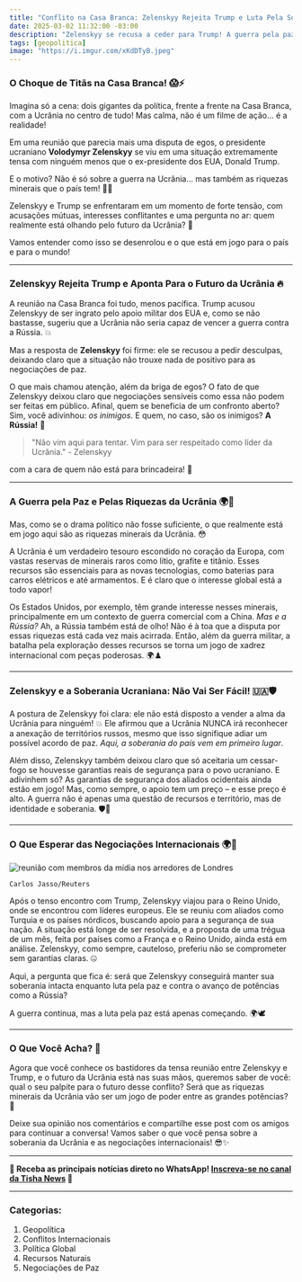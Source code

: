 ```yaml
---
title: "Conflito na Casa Branca: Zelenskyy Rejeita Trump e Luta Pela Soberania! 🇺🇦🔥"
date: 2025-03-02 11:32:00 -03:00
description: "Zelenskyy se recusa a ceder para Trump! A guerra pela paz e pelas riquezas minerais da Ucrânia está só começando. Saiba mais sobre esse confronto!"
tags: [geopolitica]
image: "https://i.imgur.com/xKdDTyB.jpeg"
---
```


### **O Choque de Titãs na Casa Branca!** 😱⚡

Imagina só a cena: dois gigantes da política, frente a frente na Casa Branca, com a Ucrânia no centro de tudo! Mas calma, não é um filme de ação... é a realidade! 

Em uma reunião que parecia mais uma disputa de egos, o presidente ucraniano **Volodymyr Zelenskyy** se viu em uma situação extremamente tensa com ninguém menos que o ex-presidente dos EUA, Donald Trump. 

E o motivo? Não é só sobre a guerra na Ucrânia... mas também as riquezas minerais que o país tem! 💎😲

Zelenskyy e Trump se enfrentaram em um momento de forte tensão, com acusações mútuas, interesses conflitantes e uma pergunta no ar: quem realmente está olhando pelo futuro da Ucrânia? 🧐 

Vamos entender como isso se desenrolou e o que está em jogo para o país e para o mundo!

---

### **Zelenskyy Rejeita Trump e Aponta Para o Futuro da Ucrânia** 🔥

A reunião na Casa Branca foi tudo, menos pacífica. Trump acusou Zelenskyy de ser ingrato pelo apoio militar dos EUA e, como se não bastasse, sugeriu que a Ucrânia não seria capaz de vencer a guerra contra a Rússia. 💥 

Mas a resposta de **Zelenskyy** foi firme: ele se recusou a pedir desculpas, deixando claro que a situação não trouxe nada de positivo para as negociações de paz.

O que mais chamou atenção, além da briga de egos? 
O fato de que Zelenskyy deixou claro que negociações sensíveis como essa não podem ser feitas em público. Afinal, quem se beneficia de um confronto aberto? Sim, você adivinhou: *os inimigos*. E quem, no caso, são os inimigos? **A Rússia!** 🤔

> "Não vim aqui para tentar. Vim para ser respeitado como líder da Ucrânia." - Zelenskyy

com a cara de quem não está para brincadeira! 💪

---

### **A Guerra pela Paz e Pelas Riquezas da Ucrânia** 🌍💎

Mas, como se o drama político não fosse suficiente, o que realmente está em jogo aqui são as riquezas minerais da Ucrânia. 😳 

A Ucrânia é um verdadeiro tesouro escondido no coração da Europa, com vastas reservas de minerais raros como lítio, grafite e titânio. Esses recursos são essenciais para as novas tecnologias, como baterias para carros elétricos e até armamentos. E é claro que o interesse global está a todo vapor!

Os Estados Unidos, por exemplo, têm grande interesse nesses minerais, principalmente em um contexto de guerra comercial com a China. *Mas e a Rússia?* Ah, a Rússia também está de olho! Não é à toa que a disputa por essas riquezas está cada vez mais acirrada. Então, além da guerra militar, a batalha pela exploração desses recursos se torna um jogo de xadrez internacional com peças poderosas. 🌍♟️

---

### **Zelenskyy e a Soberania Ucraniana: Não Vai Ser Fácil!** 🇺🇦🛡️

A postura de Zelenskyy foi clara: ele não está disposto a vender a alma da Ucrânia para ninguém! 💥 
Ele afirmou que a Ucrânia NUNCA irá reconhecer a anexação de territórios russos, mesmo que isso signifique adiar um possível acordo de paz. *Aqui, a soberania do país vem em primeiro lugar*.

Além disso, Zelenskyy também deixou claro que só aceitaria um cessar-fogo se houvesse garantias reais de segurança para o povo ucraniano. E adivinhem só? As garantias de segurança dos aliados ocidentais ainda estão em jogo! Mas, como sempre, o apoio tem um preço – e esse preço é alto. A guerra não é apenas uma questão de recursos e território, mas de identidade e soberania. 🛡️💬

---

### **O Que Esperar das Negociações Internacionais** 🌍💬
![reunião com membros da mídia nos arredores de Londres](https://i.imgur.com/SgVY14z.jpeg)

    Carlos Jasso/Reuters

Após o tenso encontro com Trump, Zelenskyy viajou para o Reino Unido, onde se encontrou com líderes europeus. Ele se reuniu com aliados como Turquia e os países nórdicos, buscando apoio para a segurança de sua nação. A situação está longe de ser resolvida, e a proposta de uma trégua de um mês, feita por países como a França e o Reino Unido, ainda está em análise. Zelenskyy, como sempre, cauteloso, preferiu não se comprometer sem garantias claras. 🤐

Aqui, a pergunta que fica é: será que Zelenskyy conseguirá manter sua soberania intacta enquanto luta pela paz e contra o avanço de potências como a Rússia? 

A guerra continua, mas a luta pela paz está apenas começando. 🌍🕊️

---

### **O Que Você Acha?** 🤔

Agora que você conhece os bastidores da tensa reunião entre Zelenskyy e Trump, e o futuro da Ucrânia está nas suas mãos, queremos saber de você: qual o seu palpite para o futuro desse conflito? Será que as riquezas minerais da Ucrânia vão ser um jogo de poder entre as grandes potências? 💬

Deixe sua opinião nos comentários e compartilhe esse post com os amigos para continuar a conversa! Vamos saber o que você pensa sobre a soberania da Ucrânia e as negociações internacionais! 😎✨

---

**🌟 Receba as principais notícias direto no WhatsApp! [Inscreva-se no canal da Tisha News](https://www.whatsapp.com/channel/0029VaiPYBPLo4heVf0U3u2d) 📲**

---

### **Categorias:**

1. Geopolítica
2. Conflitos Internacionais
3. Política Global
4. Recursos Naturais
5. Negociações de Paz  
